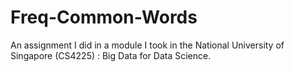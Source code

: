# Freq-Common-Words
An assignment I did in a module I took in the National University of Singapore (CS4225) : Big Data for Data Science. 
